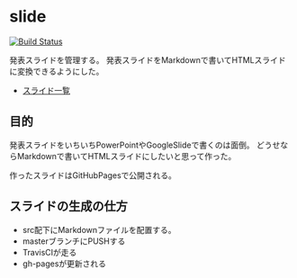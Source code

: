 # slide

[![Build Status](https://travis-ci.org/jiro4989/slide.svg?branch=master)](https://travis-ci.org/jiro4989/slide)

発表スライドを管理する。
発表スライドをMarkdownで書いてHTMLスライドに変換できるようにした。

* [スライド一覧](https://jiro4989.github.io/slide)

## 目的

発表スライドをいちいちPowerPointやGoogleSlideで書くのは面倒。
どうせならMarkdownで書いてHTMLスライドにしたいと思って作った。

作ったスライドはGitHubPagesで公開される。

## スライドの生成の仕方

* src配下にMarkdownファイルを配置する。 
* masterブランチにPUSHする
* TravisCIが走る
* gh-pagesが更新される

